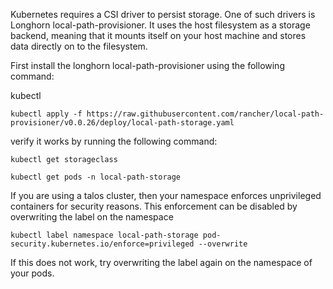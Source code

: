Kubernetes requires a CSI driver to persist storage. One of such drivers is Longhorn local-path-provisioner.
It uses the host filesystem as a storage backend, meaning that it mounts itself on your host machine and stores data directly on to the filesystem.

First install the longhorn local-path-provisioner using the following command:

kubectl

```
kubectl apply -f https://raw.githubusercontent.com/rancher/local-path-provisioner/v0.0.26/deploy/local-path-storage.yaml
```

verify it works by running the following command:
```
kubectl get storageclass
```

```
kubectl get pods -n local-path-storage
```

If you are using a talos cluster, then your namespace enforces unprivileged containers for security reasons.
This enforcement can be disabled by overwriting the label on the namespace

```
kubectl label namespace local-path-storage pod-security.kubernetes.io/enforce=privileged --overwrite
```

If this does not work, try overwriting the label again on the namespace of your pods.

